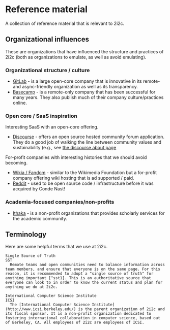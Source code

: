 # Reference material

A collection of reference material that is relevant to 2i2c.

## Organizational influences

These are organizations that have influenced the structure and practices of 2i2c (both as organizations to emulate, as well as avoid emulating).

### Organizational structure / culture

- [GitLab](https://about.gitlab.com/handbook/) - is a large open-core company that is innovative in its remote- and async-friendly organization as well as its transparency.
- [Basecamp](https://basecamp.com/handbook) - is a remote-only company that has been successful for many years. They also publish much of their company culture/practices online.

### Open core / SaaS inspiration

Interesting SaaS with an open-core offering.

- [Discourse](https://www.discourse.org/) - offers an open source hosted community forum application. They do a good job of walking the line between community values and sustainability (e.g., see [the discourse about page](https://www.discourse.org/about)

For-profit companies with interesting histories that we should avoid becoming.

- [Wikia / Fandom](https://en.wikipedia.org/wiki/Fandom_(website)) - similar to the Wikimedia Foundation but a for-profit company offering wiki hosting that is ad supported / paid.
- [Reddit](https://github.com/reddit-archive/reddit) - used to be open source code / infrastructure before it was acquired by Conde Nast!

### Academia-focused companies/non-profits

- [Ithaka](https://en.wikipedia.org/wiki/Ithaka_Harbors) - is a non-profit organizations that provides scholarly services for the academic community.

## Terminology

Here are some helpful terms that we use at 2i2c.

```{glossary}
Single Source of Truth
SST
  Remote teams and open communities need to balance information across team members, and ensure that everyone is on the same page. For this reason, it is recommended to adopt a "single source of truth" for anything important [^sst1]. This is an authoritative source that everyone can look to in order to know the current status and plan for anything we do at 2i2c.

International Computer Science Institute
ICSI
  The [International Computer Science Institute](http://www.icsi.berkeley.edu/) is the parent organization of 2i2c and its fiscal sponsor. It is a non-profit organization dedicated to fostering international collaboration in computer science, based out of Berkeley, CA. All employees of 2i2c are employees of ICSI.
```
